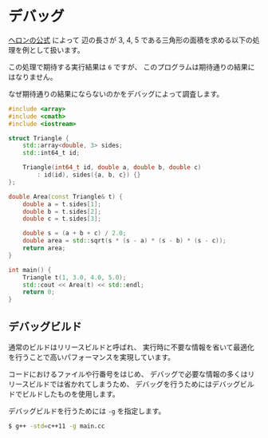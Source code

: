 # デバッグ

[ヘロンの公式] によって
辺の長さが 3, 4, 5 である三角形の面積を求める以下の処理を例として扱います。

[ヘロンの公式]: https://ja.wikipedia.org/wiki/ヘロンの公式

この処理で期待する実行結果は `6` ですが、
このプログラムは期待通りの結果にはなりません。

なぜ期待通りの結果にならないのかをデバッグによって調査します。

```cpp
#include <array>
#include <cmath>
#include <iostream>

struct Triangle {
    std::array<double, 3> sides;
    std::int64_t id;

    Triangle(int64_t id, double a, double b, double c)
        : id(id), sides({a, b, c}) {}
};

double Area(const Triangle& t) {
    double a = t.sides[1];
    double b = t.sides[2];
    double c = t.sides[3];

    double s = (a + b + c) / 2.0;
    double area = std::sqrt(s * (s - a) * (s - b) * (s - c));
    return area;
}

int main() {
    Triangle t(1, 3.0, 4.0, 5.0);
    std::cout << Area(t) << std::endl;
    return 0;
}
```

## デバッグビルド

通常のビルドはリリースビルドと呼ばれ、
実行時に不要な情報を省いて最適化を行うことで高いパフォーマンスを実現しています。

コードにおけるファイルや行番号をはじめ、
デバッグで必要な情報の多くはリリースビルドでは省かれてしまうため、
デバッグを行うためにはデバッグビルドでビルドしたものを使用します。

デバッグビルドを行うためには `-g` を指定します。

<!-- TODO: -O0 のような最適化抑制も必要か確認する -->

```bash
$ g++ -std=c++11 -g main.cc
```
